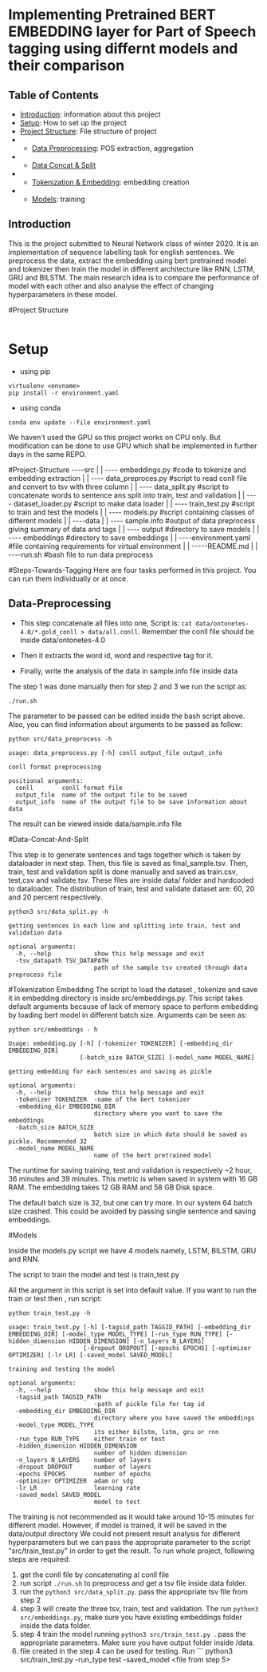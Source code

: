 # Implementing Pretrained BERT EMBEDDING layer for Part of Speech tagging using differnt models and their comparison


## Table of Contents

- [Introduction](#Introduction): information about this project
- [Setup](#Setup): How to set up the project
- [Project Structure](#Project-Structure): File structure of project
- - [Data Preprocessing](#Data-Preprocessing): POS extraction, aggregation
- - [Data Concat & Split](#Data-Concat-&-Split)
- - [Tokenization & Embedding](#Tokenization-&-Embedding): embedding creation
- - [Models](#Models): training

## Introduction

This is the project submitted to Neural Network class of winter 2020. It is an implementation of sequence labelling task for english sentences. We preprocess the data, extract the embedding using bert pretrained model and tokenizer then train the model in different architecture like RNN, LSTM, GRU and BILSTM. The main research idea is to compare the performance of model with each other and also analyse the effect of changing hyperparameters in these model.

#Project Structure

```
```


# Setup

- using pip

```
virtualenv <envname>
pip install -r environment.yaml
```

- using conda

```
conda env update --file environment.yaml
```

We haven't used the GPU so this project works on CPU only. But modification can be done to use GPU which shall be implemented in further days in the same REPO.


#Project-Structure
----src
    |
    |
    ---- embeddings.py #code to tokenize and embedding extraction
    |
    |
    ---- data_preproces.py #script to read conll file and convert to tsv with three column
    |
    |
    ---- data_split.py #script to concatenate words to sentence ans split into train, test and validation
    |
    |
    ---- dataset_loader.py #script to make data loader
    |
    |
    ---- train_test.py #script to train and test the models
    |
    |
    ---- models.py #script containing classes of different models
    |
    |
----data
    |
    |
    ---- sample.info #output of data preprocess giving summary of data and tags
    |
    |
    ---- output #directory to save models
    |
    |
    ---- embeddings #directory to save embeddings
    |
    |
----environment.yaml #file containing requirements for virtual environment
    |
    |
-----README.md
    |
    |
----run.sh #bash file to run data preprocess    

#Steps-Towards-Tagging
Here are four tasks performed in this project. You can run them individually or at once. 


## Data-Preprocessing

- This step concatenate all files into one,
Script is: `cat data/ontonetes-4.0/*.gold_conll > data/all.conll`. Remember the conll file should be inside data/ontonetes-4.0

- Then it extracts the word id, word and respective tag for it.
- Finally, write the analysis of the data in sample.info file inside data

The step 1 was done manually then for step 2 and 3 we run the script as:

```
./run.sh
```

The parameter to be passed can be edited inside the bash script above. Also, you can find information about arguments to be passed as follow:

```
python src/data_preprocess -h

```

```
usage: data_preprocess.py [-h] conll output_file output_info

conll format preprocessing

positional arguments:
  conll        conll format file
  output_file  name of the output file to be saved
  output_info  name of the output file to be save information about data

```

The result can be viewed inside data/sample.info file


#Data-Concat-And-Split

This step is to generate sentences and tags together which is taken by dataloader in next step. Then, this file is saved as final_sample.tsv. Then, train, test and validation split is done manually and saved as train.csv, test,csv and validate.tsv. These files are inside data/ folder and hardcoded to dataloader. The distribution of train, test and validate dataset are: 60, 20 and 20 percent respectively.


```
python3 src/data_split.py -h
```


```
getting sentences in each line and splitting into train, test and validation data

optional arguments:
  -h, --help            show this help message and exit
  -tsv_datapath TSV_DATAPATH
                        path of the sample tsv created through data preprocess file
```



#Tokenization Embedding
The script to load the dataset , tokenize and save it in embedding directory is inside src/embeddings.py. This script takes default arguments because of lack of memory space to perform embedding by loading bert model in different batch size. Arguments can be seen as:


```
python src/embeddings - h

```

```
Usage: embedding.py [-h] [-tokenizer TOKENIZER] [-embedding_dir EMBEDDING_DIR]
                    [-batch_size BATCH_SIZE] [-model_name MODEL_NAME]

getting embedding for each sentences and saving as pickle

optional arguments:
  -h, --help            show this help message and exit
  -tokenizer TOKENIZER  -name of the bert tokenizer
  -embedding_dir EMBEDDING_DIR
                        directory where you want to save the embeddings
  -batch_size BATCH_SIZE
                        batch size in which data should be saved as pickle. Recommended 32
  -model_name MODEL_NAME
                        name of the bert pretrained model
```

The runtime for saving training, test and validation is respectively ~2 hour, 36 minutes and 39 minutes. This metric is when saved in system with 16 GB RAM. The embedding takes 12 GB RAM and 58 GB Disk space.

The default batch size is 32, but one can try more. In our system 64 batch size crashed. This could be avoided by passing single sentence and saving embeddings. 




#Models

Inside the models.py script we have 4 models namely, LSTM, BILSTM, GRU and RNN.

The script to train the model and test is train_test.py

All the argument in this script is set into default value. If you want to run the train or test then , run script:


```
python train_test.py -h

```

```
usage: train_test.py [-h] [-tagsid_path TAGSID_PATH] [-embedding_dir EMBEDDING_DIR] [-model_type MODEL_TYPE] [-run_type RUN_TYPE] [-hidden_dimension HIDDEN_DIMENSION] [-n_layers N_LAYERS]
                     [-dropout DROPOUT] [-epochs EPOCHS] [-optimizer OPTIMIZER] [-lr LR] [-saved_model SAVED_MODEL]

training and testing the model

optional arguments:
  -h, --help            show this help message and exit
  -tagsid_path TAGSID_PATH
                        -path of pickle file for tag id
  -embedding_dir EMBEDDING_DIR
                        directory where you have saved the embeddings
  -model_type MODEL_TYPE
                        its either bilstm, lstm, gru or rnn
  -run_type RUN_TYPE    either train or test
  -hidden_dimension HIDDEN_DIMENSION
                        number of hidden dimension
  -n_layers N_LAYERS    number of layers
  -dropout DROPOUT      number of layers
  -epochs EPOCHS        number of epochs
  -optimizer OPTIMIZER  adam or sdg
  -lr LR                learning rate
  -saved_model SAVED_MODEL
                        model to test
```

The training is not recommended as it would take around 10-15 minutes for different model. However, if model is trained, it will be saved in the data/output directory
We could not present result analysis for different hyperparameters but we can pass the appropriate parameter to the script "src/train_test.py" in order to get the result. 
To run whole project, following steps are required:

1. get the conll file by concatenating al conll file
2. run script ```./run.sh``` to preprocess and get a tsv file inside data folder.
3. run the ``` python3 src/data_split.py ```. pass the appropriate tsv file from step 2
4. step 3 will create the three tsv, train, test and validation. The run ```python3 src/embeddings.py```, make sure you have existing embeddings folder inside the data folder.
5. step 4 train the model running ```python3 src/train_test.py ```. pass the appropriate parameters. Make sure you have output folder inside /data.
6. file created in the step 4 can be used for testing. Run ``` python3 src/train_test.py -run_type test -saved_model <file from step 5>

